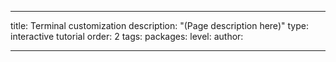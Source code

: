 ---

title: Terminal customization
description: "(Page description here)"
type: interactive tutorial
order: 2
tags: 
packages: 
level: 
author: 

---